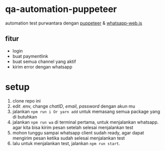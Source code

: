 # qa-automation-puppeteer
automation test purwantara dengan [puppeteer](https://pptr.dev/) & [whatsapp-web.js](https://wwebjs.dev/)

## fitur
- login
- buat paymentlink
- buat semua channel yang aktif
- kirim error dengan whatsapp

# setup
1. clone repo ini
2. edit .env, change *chatID*, *email*, *password* dengan akun mu
3. jalankan ``npm run i Or yarn add`` untuk memasang semua package yang di butuhkan
4. jalankan ``npm run wa`` di terminal pertama, untuk menjalankan whatsapp. agar kita bisa kirim pesan setelah selesai menjalankan test
5. mohon tunggu sampai whatsapp client sudah ready, agar dapat mengirim pesan ketika sudah selesai menjalankan test
6. lalu untuk menjalankan test, jalankan ``npm run start``.

   
